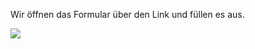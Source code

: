   

  

Wir öffnen das Formular über den Link und füllen es aus.

![](/download/attachments/117801244/fillout.gif?version=2&modificationDate=1644594819064&api=v2)